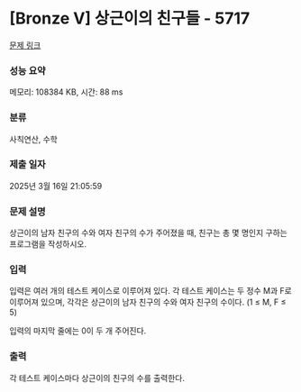 # [Bronze V] 상근이의 친구들 - 5717 

[문제 링크](https://www.acmicpc.net/problem/5717) 

### 성능 요약

메모리: 108384 KB, 시간: 88 ms

### 분류

사칙연산, 수학

### 제출 일자

2025년 3월 16일 21:05:59

### 문제 설명

<p>상근이의 남자 친구의 수와 여자 친구의 수가 주어졌을 때, 친구는 총 몇 명인지 구하는 프로그램을 작성하시오.</p>

### 입력 

 <p>입력은 여러 개의 테스트 케이스로 이루어져 있다. 각 테스트 케이스는 두 정수 M과 F로 이루어져 있으며, 각각은 상근이의 남자 친구의 수와 여자 친구의 수이다. (1 ≤ M, F ≤ 5)</p>

<p>입력의 마지막 줄에는 0이 두 개 주어진다.</p>

### 출력 

 <p>각 테스트 케이스마다 상근이의 친구의 수를 출력한다.</p>

